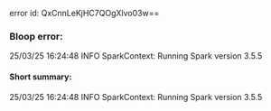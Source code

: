 error id: QxCnnLeKjHC7QOgXlvo03w==
### Bloop error:

25/03/25 16:24:48 INFO SparkContext: Running Spark version 3.5.5
#### Short summary: 

25/03/25 16:24:48 INFO SparkContext: Running Spark version 3.5.5